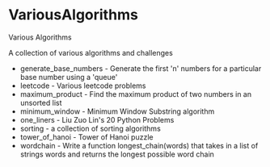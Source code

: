 # VariousAlgorithms
Various Algorithms

A collection of various algorithms and challenges

* generate_base_numbers - Generate the first 'n' numbers for a particular base number using a 'queue'
* leetcode - Various leetcode problems
* maximum_product - Find the maximum product of two numbers in an unsorted list
* minimum_window - Minimum Window Substring algorithm
* one_liners - Liu Zuo Lin's 20 Python Problems
* sorting - a collection of sorting algorithms
* tower_of_hanoi - Tower of Hanoi puzzle
* wordchain - Write a function longest_chain(words) that takes in a list of strings words and returns the longest possible word chain
